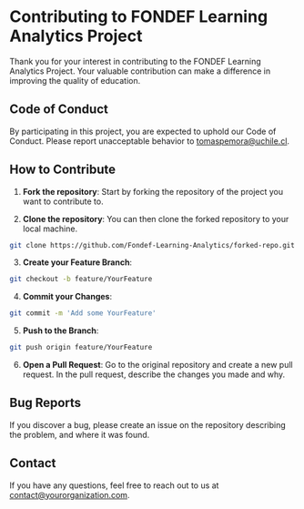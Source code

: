 # Contributing to FONDEF Learning Analytics Project

Thank you for your interest in contributing to the FONDEF Learning Analytics Project. Your valuable contribution can make a difference in improving the quality of education.

## Code of Conduct

By participating in this project, you are expected to uphold our Code of Conduct. Please report unacceptable behavior to tomaspemora@uchile.cl.

## How to Contribute

1. **Fork the repository**: Start by forking the repository of the project you want to contribute to.

2. **Clone the repository**: You can then clone the forked repository to your local machine.

```sh
git clone https://github.com/Fondef-Learning-Analytics/forked-repo.git
```

3. **Create your Feature Branch**:

```sh
git checkout -b feature/YourFeature
```

4. **Commit your Changes**:

```sh
git commit -m 'Add some YourFeature'
```

5. **Push to the Branch**:

```sh
git push origin feature/YourFeature
```

6. **Open a Pull Request**: Go to the original repository and create a new pull request. In the pull request, describe the changes you made and why.

## Bug Reports

If you discover a bug, please create an issue on the repository describing the problem, and where it was found.

## Contact

If you have any questions, feel free to reach out to us at contact@yourorganization.com.
